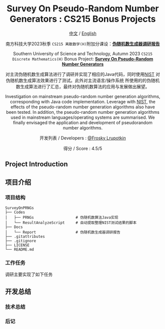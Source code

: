<div align=center>

# Survey On Pseudo-Random Number Generators : CS215 Bonus Projects

[中文](#项目介绍) /
[English](#project-introduction)

南方科技大学2023秋季 `CS215 离散数学(H)`附加分课设：[**伪随机数生成器调研报告**](Docs/Report/黄政东_伪随机数生成器调研报告.pdf)

Southern University of Science and Technology, Autumn 2023
`CS215 Discrete Mathematics(H)` Bonus Project: [**Survey On Pseudo-Random Number Generators**](Docs/Report/黄政东_伪随机数生成器调研报告.pdf)

对主流伪随机数生成算法进行了调研并实现了相应的Java代码，同时使用[NIST](https://www.nist.gov/)
对伪随机数生成算法效果进行了测试。此外对主流语言/操作系统
所使用的的伪随机数生成算法进行了汇总，最终对伪随机数算法的应用与发展做出展望。

Investigation on mainstream pseudo-random number generation algorithms,
corresponding with Java code implementation. Leverage with [NIST](https://www.nist.gov/), the
effects of the
pseudo-random
number generation algorithms also have been tested. In addition, the pseudo-random number generation
algorithms used in mainstream languages/operating systems are summarised. We finally envisaged the
application and development of pseudorandom number algorithms.

开发列表 / Developers :  [@Frosky Lrupotkin](https://github.com/FrostyHec)

得分 / Score : 4.5/5

</div>

## Project Introduction

## 项目介绍

### 项目结构

```
SurveyOnPRNGs
├── Codes             
│   ├── PRNGs                   # 伪随机数算法Java实现
│   └── ResultAnalyzeScript     # 自动提取整理NIST测试结果的脚本
├── Docs 
│   └── Report                  # 伪随机数生成器调研报告                 
├── .gitattributes
├── .gitignore
├── LICENSE
└── README.md
```

### 工作任务

调研主要实现了如下任务

## 开发总结

### 技术总结

### 后记

